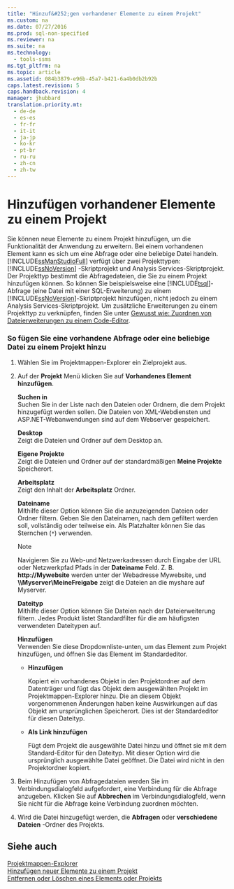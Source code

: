```yaml
---
title: "Hinzuf&#252;gen vorhandener Elemente zu einem Projekt"
ms.custom: na
ms.date: 07/27/2016
ms.prod: sql-non-specified
ms.reviewer: na
ms.suite: na
ms.technology: 
  - tools-ssms
ms.tgt_pltfrm: na
ms.topic: article
ms.assetid: 084b3879-e96b-45a7-b421-6a4b0db2b92b
caps.latest.revision: 5
caps.handback.revision: 4
manager: jhubbard
translation.priority.mt: 
  - de-de
  - es-es
  - fr-fr
  - it-it
  - ja-jp
  - ko-kr
  - pt-br
  - ru-ru
  - zh-cn
  - zh-tw
---
```

# Hinzuf&#252;gen vorhandener Elemente zu einem Projekt
Sie können neue Elemente zu einem Projekt hinzufügen, um die Funktionalität der Anwendung zu erweitern. Bei einem vorhandenen Element kann es sich um eine Abfrage oder eine beliebige Datei handeln. [!INCLUDE[ssManStudioFull](../content/includes/ssManStudioFull_md.md)] verfügt über zwei Projekttypen: [!INCLUDE[ssNoVersion](../content/includes/ssNoVersion_md.md)] -Skriptprojekt und Analysis Services-Skriptprojekt. Der Projekttyp bestimmt die Abfragedateien, die Sie zu einem Projekt hinzufügen können. So können Sie beispielsweise eine [!INCLUDE[tsql](../content/includes/tsql_md.md)]-Abfrage (eine Datei mit einer SQL-Erweiterung) zu einem [!INCLUDE[ssNoVersion](../content/includes/ssNoVersion_md.md)]-Skriptprojekt hinzufügen, nicht jedoch zu einem Analysis Services-Skriptprojekt. Um zusätzliche Erweiterungen zu einem Projekttyp zu verknüpfen, finden Sie unter [Gewusst wie: Zuordnen von Dateierweiterungen zu einem Code-Editor](assetId:///193630f4-93de-4950-8f36-68702531f925).  
  
### So fügen Sie eine vorhandene Abfrage oder eine beliebige Datei zu einem Projekt hinzu  
  
1.  Wählen Sie im Projektmappen-Explorer ein Zielprojekt aus.  
  
2.  Auf der **Projekt** Menü klicken Sie auf **Vorhandenes Element hinzufügen**.  
  
    **Suchen in**  
    Suchen Sie in der Liste nach den Dateien oder Ordnern, die dem Projekt hinzugefügt werden sollen. Die Dateien von XML-Webdiensten und ASP.NET-Webanwendungen sind auf dem Webserver gespeichert.  
  
    **Desktop**  
    Zeigt die Dateien und Ordner auf dem Desktop an.  
  
    **Eigene Projekte**  
    Zeigt die Dateien und Ordner auf der standardmäßigen **Meine Projekte** Speicherort.  
  
    **Arbeitsplatz**  
    Zeigt den Inhalt der **Arbeitsplatz** Ordner.  
  
    **Dateiname**  
    Mithilfe dieser Option können Sie die anzuzeigenden Dateien oder Ordner filtern. Geben Sie den Dateinamen, nach dem gefiltert werden soll, vollständig oder teilweise ein. Als Platzhalter können Sie das Sternchen (`*`) verwenden.  
  
    > [!NOTE]  
    > Navigieren Sie zu Web-und Netzwerkadressen durch Eingabe der URL oder Netzwerkpfad Pfads in der **Dateiname** Feld. Z. B. **http:\/\/Mywebsite** werden unter der Webadresse Mywebsite, und **\\\\Myserver\\MeineFreigabe** zeigt die Dateien an die myshare auf Myserver.  
  
    **Dateityp**  
    Mithilfe dieser Option können Sie Dateien nach der Dateierweiterung filtern. Jedes Produkt listet Standardfilter für die am häufigsten verwendeten Dateitypen auf.  
  
    **Hinzufügen**  
    Verwenden Sie diese Dropdownliste\-unten, um das Element zum Projekt hinzufügen, und öffnen Sie das Element im Standardeditor.  
  
    -   **Hinzufügen**  
  
        Kopiert ein vorhandenes Objekt in den Projektordner auf dem Datenträger und fügt das Objekt dem ausgewählten Projekt im Projektmappen-Explorer hinzu. Die an diesem Objekt vorgenommenen Änderungen haben keine Auswirkungen auf das Objekt am ursprünglichen Speicherort. Dies ist der Standardeditor für diesen Dateityp.  
  
    -   **Als Link hinzufügen**  
  
        Fügt dem Projekt die ausgewählte Datei hinzu und öffnet sie mit dem Standard-Editor für den Dateityp. Mit dieser Option wird die ursprünglich ausgewählte Datei geöffnet. Die Datei wird nicht in den Projektordner kopiert.  
  
3.  Beim Hinzufügen von Abfragedateien werden Sie im Verbindungsdialogfeld aufgefordert, eine Verbindung für die Abfrage anzugeben. Klicken Sie auf **Abbrechen** im Verbindungsdialogfeld, wenn Sie nicht für die Abfrage keine Verbindung zuordnen möchten.  
  
4.  Wird die Datei hinzugefügt werden, die **Abfragen** oder **verschiedene Dateien** -Ordner des Projekts.  
  
## Siehe auch  
[Projektmappen-Explorer](../content/Solution-Explorer.md)  
[Hinzufügen neuer Elemente zu einem Projekt](../content/Add-New-Items-to-a-Project.md)  
[Entfernen oder Löschen eines Elements oder Projekts](../content/Remove-or-Delete-an-Item-or-Project.md)  
  
